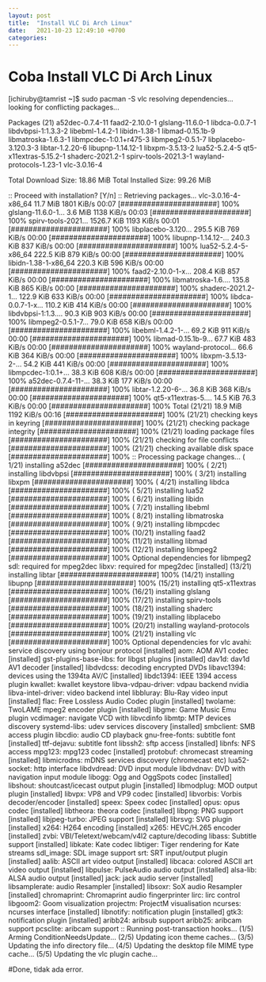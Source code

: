 ```yaml
---
layout: post
title:  "Install VLC Di Arch Linux"
date:   2021-10-23 12:49:10 +0700
categories: 
---
```



# Coba Install VLC Di Arch Linux


[ichiruby@tamrist ~]$ sudo pacman -S vlc
resolving dependencies...
looking for conflicting packages...

Packages (21) a52dec-0.7.4-11  faad2-2.10.0-1  glslang-11.6.0-1  libdca-0.0.7-1
              libdvbpsi-1:1.3.3-2  libebml-1.4.2-1  libidn-1.38-1
              libmad-0.15.1b-9  libmatroska-1.6.3-1  libmpcdec-1:0.1+r475-3
              libmpeg2-0.5.1-7  libplacebo-3.120.3-3  libtar-1.2.20-6
              libupnp-1.14.12-1  libxpm-3.5.13-2  lua52-5.2.4-5
              qt5-x11extras-5.15.2-1  shaderc-2021.2-1  spirv-tools-2021.3-1
              wayland-protocols-1.23-1  vlc-3.0.16-4

Total Download Size:   18.86 MiB
Total Installed Size:  99.26 MiB

:: Proceed with installation? [Y/n] 
:: Retrieving packages...
 vlc-3.0.16-4-x86_64    11.7 MiB  1801 KiB/s 00:07 [######################] 100%
 glslang-11.6.0-1...     3.6 MiB  1138 KiB/s 00:03 [######################] 100%
 spirv-tools-2021...  1526.7 KiB  1193 KiB/s 00:01 [######################] 100%
 libplacebo-3.120...   295.5 KiB   769 KiB/s 00:00 [######################] 100%
 libupnp-1.14.12-...   240.3 KiB   837 KiB/s 00:00 [######################] 100%
 lua52-5.2.4-5-x86_64  222.5 KiB   879 KiB/s 00:00 [######################] 100%
 libidn-1.38-1-x86_64  220.3 KiB   596 KiB/s 00:00 [######################] 100%
 faad2-2.10.0-1-x...   208.4 KiB   857 KiB/s 00:00 [######################] 100%
 libmatroska-1.6....   135.8 KiB   865 KiB/s 00:00 [######################] 100%
 shaderc-2021.2-1...   122.9 KiB   633 KiB/s 00:00 [######################] 100%
 libdca-0.0.7-1-x...   110.2 KiB   414 KiB/s 00:00 [######################] 100%
 libdvbpsi-1:1.3....    90.3 KiB   903 KiB/s 00:00 [######################] 100%
 libmpeg2-0.5.1-7...    79.0 KiB   658 KiB/s 00:00 [######################] 100%
 libebml-1.4.2-1-...    69.2 KiB   911 KiB/s 00:00 [######################] 100%
 libmad-0.15.1b-9...    67.7 KiB   483 KiB/s 00:00 [######################] 100%
 wayland-protocol...    66.6 KiB   364 KiB/s 00:00 [######################] 100%
 libxpm-3.5.13-2-...    54.2 KiB   441 KiB/s 00:00 [######################] 100%
 libmpcdec-1:0.1+...    38.3 KiB   608 KiB/s 00:00 [######################] 100%
 a52dec-0.7.4-11-...    38.3 KiB   177 KiB/s 00:00 [######################] 100%
 libtar-1.2.20-6-...    36.8 KiB   368 KiB/s 00:00 [######################] 100%
 qt5-x11extras-5....    14.5 KiB  76.3 KiB/s 00:00 [######################] 100%
 Total (21/21)          18.9 MiB  1192 KiB/s 00:16 [######################] 100%
(21/21) checking keys in keyring                   [######################] 100%
(21/21) checking package integrity                 [######################] 100%
(21/21) loading package files                      [######################] 100%
(21/21) checking for file conflicts                [######################] 100%
(21/21) checking available disk space              [######################] 100%
:: Processing package changes...
( 1/21) installing a52dec                          [######################] 100%
( 2/21) installing libdvbpsi                       [######################] 100%
( 3/21) installing libxpm                          [######################] 100%
( 4/21) installing libdca                          [######################] 100%
( 5/21) installing lua52                           [######################] 100%
( 6/21) installing libidn                          [######################] 100%
( 7/21) installing libebml                         [######################] 100%
( 8/21) installing libmatroska                     [######################] 100%
( 9/21) installing libmpcdec                       [######################] 100%
(10/21) installing faad2                           [######################] 100%
(11/21) installing libmad                          [######################] 100%
(12/21) installing libmpeg2                        [######################] 100%
Optional dependencies for libmpeg2
    sdl: required for mpeg2dec
    libxv: required for mpeg2dec [installed]
(13/21) installing libtar                          [######################] 100%
(14/21) installing libupnp                         [######################] 100%
(15/21) installing qt5-x11extras                   [######################] 100%
(16/21) installing glslang                         [######################] 100%
(17/21) installing spirv-tools                     [######################] 100%
(18/21) installing shaderc                         [######################] 100%
(19/21) installing libplacebo                      [######################] 100%
(20/21) installing wayland-protocols               [######################] 100%
(21/21) installing vlc                             [######################] 100%
Optional dependencies for vlc
    avahi: service discovery using bonjour protocol [installed]
    aom: AOM AV1 codec [installed]
    gst-plugins-base-libs: for libgst plugins [installed]
    dav1d: dav1d AV1 decoder [installed]
    libdvdcss: decoding encrypted DVDs
    libavc1394: devices using the 1394ta AV/C [installed]
    libdc1394: IEEE 1394 access plugin
    kwallet: kwallet keystore
    libva-vdpau-driver: vdpau backend nvidia
    libva-intel-driver: video backend intel
    libbluray: Blu-Ray video input [installed]
    flac: Free Lossless Audio Codec plugin [installed]
    twolame: TwoLAME mpeg2 encoder plugin [installed]
    libgme: Game Music Emu plugin
    vcdimager: navigate VCD with libvcdinfo
    libmtp: MTP devices discovery
    systemd-libs: udev services discovery [installed]
    smbclient: SMB access plugin
    libcdio: audio CD playback
    gnu-free-fonts: subtitle font [installed]
    ttf-dejavu: subtitle font
    libssh2: sftp access [installed]
    libnfs: NFS access
    mpg123: mpg123 codec [installed]
    protobuf: chromecast streaming [installed]
    libmicrodns: mDNS services discovery (chromecast etc)
    lua52-socket: http interface
    libdvdread: DVD input module
    libdvdnav: DVD with navigation input module
    libogg: Ogg and OggSpots codec [installed]
    libshout: shoutcast/icecast output plugin [installed]
    libmodplug: MOD output plugin [installed]
    libvpx: VP8 and VP9 codec [installed]
    libvorbis: Vorbis decoder/encoder [installed]
    speex: Speex codec [installed]
    opus: opus codec [installed]
    libtheora: theora codec [installed]
    libpng: PNG support [installed]
    libjpeg-turbo: JPEG support [installed]
    librsvg: SVG plugin [installed]
    x264: H264 encoding [installed]
    x265: HEVC/H.265 encoder [installed]
    zvbi: VBI/Teletext/webcam/v4l2 capture/decoding
    libass: Subtitle support [installed]
    libkate: Kate codec
    libtiger: Tiger rendering for Kate streams
    sdl_image: SDL image support
    srt: SRT input/output plugin [installed]
    aalib: ASCII art video output [installed]
    libcaca: colored ASCII art video output [installed]
    libpulse: PulseAudio audio output [installed]
    alsa-lib: ALSA audio output [installed]
    jack: jack audio server [installed]
    libsamplerate: audio Resampler [installed]
    libsoxr: SoX audio Resampler [installed]
    chromaprint: Chromaprint audio fingerprinter
    lirc: lirc control
    libgoom2: Goom visualization
    projectm: ProjectM visualisation
    ncurses: ncurses interface [installed]
    libnotify: notification plugin [installed]
    gtk3: notification plugin [installed]
    aribb24: aribsub support
    aribb25: aribcam support
    pcsclite: aribcam support
:: Running post-transaction hooks...
(1/5) Arming ConditionNeedsUpdate...
(2/5) Updating icon theme caches...
(3/5) Updating the info directory file...
(4/5) Updating the desktop file MIME type cache...
(5/5) Updating the vlc plugin cache...

#Done, tidak ada error.
